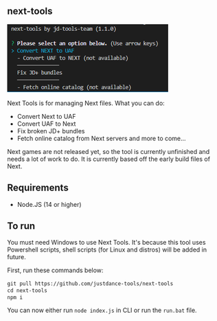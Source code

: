 ## next-tools

![](example.png?raw=true)

Next Tools is for managing Next files.
What you can do:
  - Convert Next to UAF
  - Convert UAF to Next
  - Fix broken JD+ bundles
  - Fetch online catalog from Next servers
  and more to come...

Next games are not released yet, so the tool is currently unfinished and needs a lot of work to do. It is currently based off the early build files of Next.

## Requirements

*   Node.JS (14 or higher)

## To run

You must need Windows to use Next Tools. It's because this tool uses Powershell scripts, shell scripts (for Linux and distros) will be added in future.

First, run these commands below:
```
git pull https://github.com/justdance-tools/next-tools
cd next-tools
npm i
```

You can now either run `node index.js` in CLI or run the `run.bat` file.
